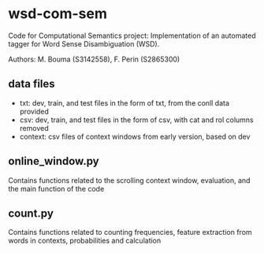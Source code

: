 # wsd-com-sem
Code for Computational Semantics project: Implementation of an automated tagger for Word Sense Disambiguation (WSD). 

Authors: M. Bouma (S3142558), F. Perin (S2865300)


## data files
- txt: dev, train, and test files in the form of txt, from the conll data provided
- csv: dev, train, and test files in the form of csv, with cat and rol columns removed
- context: csv files of context windows from early version, based on dev

## online_window.py
Contains functions related to the scrolling context window, evaluation, and the main function of the code

## count.py
Contains functions related to counting frequencies, feature extraction from words in contexts, probabilities and calculation
